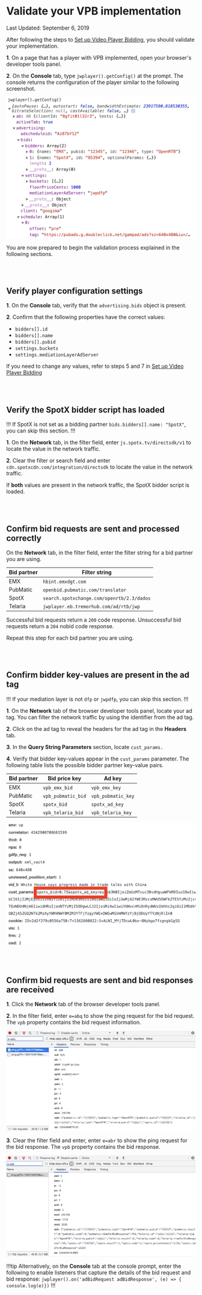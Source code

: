 # Validate your VPB implementation

Last Updated: September 6, 2019

After following the steps to [Set up Video Player Bidding](../set-up-video-player-bidding), you should validate your implementation. 

**1**. On a page that has a player with VPB implemented, open your browser's developer tools panel. 

**2**. On the **Console** tab, type `jwplayer().getConfig()` at the prompt. The console returns the configuration of the player similar to the following screenshot.

![](../img/vpb/vpb-getConfig.png)

You are now prepared to begin the validation process explained in the following sections.

<br />
<br />

## Verify player configuration settings

**1**. On the **Console** tab, verify that the `advertising.bids` object is present.

**2**. Confirm that the following properties have the correct values:

* `bidders[].id`
* `bidders[].name`
* `bidders[].pubid`
* `settings.buckets`
* `settings.mediationLayerAdServer`

If you need to change any values, refer to steps 5 and 7 in [Set up Video Player Bidding]((../set-up-video-player-bidding)) 

<br />
<br />

## Verify the SpotX bidder script has loaded

!!!
If SpotX is not set as a bidding partner `bids.bidders[].name: "SpotX"`, you can skip this section.
!!!

**1**. On the **Network** tab, in the filter field, enter `js.spotx.tv/directsdk/v1` to locate the value in the network traffic.

**2**. Clear the filter or search field and enter `cdn.spotxcdn.com/integration/directsdk` to locate the value in the network traffic.

If **both** values are present in the network traffic, the SpotX bidder script is loaded.

<br />
<br />

## Confirm bid requests are sent and processed correctly

On the **Network** tab, in the filter field, enter the filter string for a bid partner you are using.

| Bid partner | Filter string |
| --- | --- |
| EMX | `hbint.emxdgt.com` |
| PubMatic | `openbid.pubmatic.com/translator` |
| SpotX | `search.spotxchange.com/openrtb/2.3/dados` |
| Telaria | `jwplayer.eb.tremorhub.com/ad/rtb/jwp` |

Successful bid requests return a `200` code response. Unsuccessful bid requests return a `204` nobid code response.

Repeat this step for each bid partner you are using.

<br />
<br />

## Confirm bidder key-values are present in the ad tag

!!!
If your mediation layer is not `dfp` or `jwpdfp`, you can skip this section.
!!!

**1**. On the **Network** tab of the browser developer tools panel, locate your ad tag. You can filter the network traffic by using the identifier from the ad tag.

**2**. Click on the ad tag to reveal the headers for the ad tag in the **Headers** tab.

**3**. In the **Query String Parameters** section, locate `cust_params.`

**4**. Verify that bidder key-values appear in the `cust_params` parameter. The following table lists the possible bidder partner key-value pairs.

| Bid partner | Bid price key | Ad key |
| --- | --- | -- |
| EMX | `vpb_emx_bid` | `vpb_emx_key` |
| PubMatic | `vpb_pubmatic_bid` | `vpb_pubmatic_key` |
| SpotX | `spotx_bid` | `spotx_ad_key` |
| Telaria | `vpb_telaria_bid` | `vpb_telaria_key` |

![](../img/vpb/vpb-cust-params.png)

<br />
<br />

## Confirm bid requests are sent and bid responses are received

**1**. Click the **Network** tab of the browser developer tools panel.

**2**. In the filter field, enter `e=abq` to show the ping request for the bid request. The `vpb` property contains the bid request information.

![](../img/vpb/vpb-network-bid-request.png)

**3**. Clear the filter field and enter, enter `e=abr` to show the ping request for the bid response. The `vpb` property contains the bid response.

![](../img/vpb/vpb-network-bid-response.png)

!!!tip
Alternatively, on the **Console** tab at the console prompt, enter the following to enable listeners that capture the details of the bid request and bid response: `jwplayer().on('adBidRequest adBidResponse', (e) => { console.log(e)})`
!!!